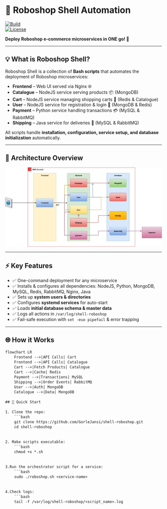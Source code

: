 # 🛒 Roboshop Shell Automation

[![Build](https://img.shields.io/badge/Status-Production-green)](https://github.com/GorleJansi/shell-roboshop)  
[![License](https://img.shields.io/badge/License-MIT-blue)](LICENSE)

**Deploy Roboshop e-commerce microservices in ONE go! 🚀**

---

## 💡 What is Roboshop Shell?

Roboshop Shell is a collection of **Bash scripts** that automates the deployment of Roboshop microservices:

- **Frontend** – Web UI served via Nginx 🌐  
- **Catalogue** – NodeJS service serving products 📦 (MongoDB)  
- **Cart** – NodeJS service managing shopping carts 🛒 (Redis & Catalogue)  
- **User** – NodeJS service for registration & login 👤 (MongoDB & Redis)  
- **Payment** – Python service handling transactions 💳 (MySQL & RabbitMQ)  
- **Shipping** – Java service for deliveries 🚚 (MySQL & RabbitMQ)  

All scripts handle **installation, configuration, service setup, and database initialization** automatically.

---

## 📸 Architecture Overview

![Roboshop Architecture](roboshop%20copy.jpg)

---

## ⚡ Key Features

- ✅ One-command deployment for any microservice  
- ✅ Installs & configures all dependencies: NodeJS, Python, MongoDB, MySQL, Redis, RabbitMQ, Nginx, Java  
- ✅ Sets up **system users & directories**  
- ✅ Configures **systemd services** for auto-start  
- ✅ Loads **initial database schema & master data**  
- ✅ Logs all actions in `/var/log/shell-roboshop`  
- ✅ Fail-safe execution with `set -euo pipefail` & error trapping  

---

## 🌐 How it Works

```mermaid
flowchart LR
    Frontend -->|API Calls| Cart
    Frontend -->|API Calls| Catalogue
    Cart -->|Fetch Products| Catalogue
    Cart -->|Cache| Redis
    Payment -->|Transactions| MySQL
    Shipping -->|Order Events| RabbitMQ
    User -->|Auth| MongoDB
    Catalogue -->|Data| MongoDB

## 🚀 Quick Start

1. Clone the repo:
    ```bash
    git clone https://github.com/GorleJansi/shell-roboshop.git
    cd shell-roboshop


2. Make scripts executable:
    ```bash
    chmod +x *.sh


3.Run the orchestrator script for a service:
    ```bash
    sudo ./roboshop.sh <service-name>


4.Check logs:
    ```bash
    tail -f /var/log/shell-roboshop/<script_name>.log